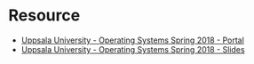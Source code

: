 # Resource

- [Uppsala University - Operating Systems Spring 2018 - Portal](http://www.it.uu.se/education/course/homepage/os/vt18/)
- [Uppsala University - Operating Systems Spring 2018 - Slides](https://github.com/uu-os-2018/slides)
